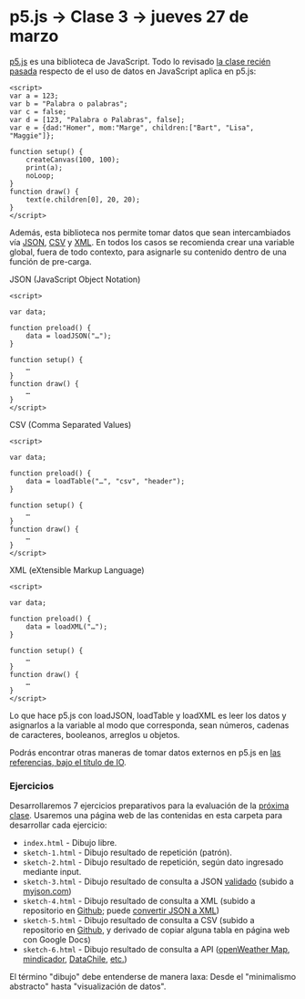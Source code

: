 # p5.js → Clase 3 → jueves 27 de marzo

[p5.js](https://p5js.org/es/get-started/) es una biblioteca de JavaScript. Todo lo revisado [la clase recién pasada](https://github.com/profesorfaco/AUD5V0010-2019/tree/master/clase-02#p5js--clase-2--jueves-20-de-marzo) respecto de el uso de datos en JavaScript aplica en p5.js:

```
<script>
var a = 123;
var b = "Palabra o palabras";
var c = false;
var d = [123, "Palabra o Palabras", false];
var e = {dad:"Homer", mom:"Marge", children:["Bart", "Lisa", "Maggie"]};

function setup() {
	createCanvas(100, 100);
	print(a);
	noLoop;
}
function draw() {
	text(e.children[0], 20, 20);
}
</script>
```

Además, esta biblioteca nos permite tomar datos que sean intercambiados vía [JSON](https://p5js.org/reference/#/p5/loadJSON), [CSV](https://p5js.org/reference/#/p5/loadTable) y [XML](https://p5js.org/reference/#/p5/loadXML). En todos los casos se recomienda crear una variable global, fuera de todo contexto, para asignarle su contenido dentro de una función de pre-carga. 

JSON (JavaScript Object Notation)

```
<script>

var data;

function preload() {
	data = loadJSON("…");
}

function setup() {
	… 
}
function draw() {
	…
}
</script>
```

CSV (Comma Separated Values)

```
<script>

var data;

function preload() {
	data = loadTable("…", "csv", "header");
}

function setup() {
	… 
}
function draw() {
	…
}
</script>
```

XML (eXtensible Markup Language)

```
<script>

var data;

function preload() {
	data = loadXML("…");
}

function setup() {
	… 
}
function draw() {
	…
}
</script>
```

Lo que hace p5.js con loadJSON, loadTable y loadXML es leer los datos y asignarlos a la variable al modo que corresponda, sean números, cadenas de caracteres, booleanos, arreglos u objetos.

Podrás encontrar otras maneras de tomar datos externos en p5.js en [las referencias, bajo el título de IO](https://p5js.org/reference/#group-IO).

### Ejercicios

Desarrollaremos 7 ejercicios preparativos para la evaluación de la [próxima clase](https://github.com/profesorfaco/AUD5V0010-2019/tree/master/clase-04). Usaremos una página web de las contenidas en esta carpeta para desarrollar cada ejercicio: 

- `index.html` - Dibujo libre.
- `sketch-1.html` - Dibujo resultado de repetición (patrón).
- `sketch-2.html` - Dibujo resultado de repetición, según dato ingresado mediante input.
- `sketch-3.html` - Dibujo resultado de consulta a JSON [validado](https://jsonlint.com/) (subido a [myjson.com](http://myjson.com/))
- `sketch-4.html` - Dibujo resultado de consulta a XML (subido a repositorio en [Github](https://github.com/); puede [convertir JSON a XML](http://convertjson.com/json-to-xml.htm))
- `sketch-5.html` - Dibujo resultado de consulta a CSV (subido a repositorio en [Github](https://github.com/), y derivado de copiar alguna tabla en página web con Google Docs)
- `sketch-6.html` - Dibujo resultado de consulta a API ([openWeather Map](https://openweathermap.org/), [mindicador](https://mindicador.cl/), [DataChile](https://es.datachile.io/about/api), [etc.](https://github.com/jdorfman/awesome-json-datasets#awesome-json-datasets-)) 

El término "dibujo" debe entenderse de manera laxa: Desde el "minimalismo abstracto" hasta "visualización de datos".
